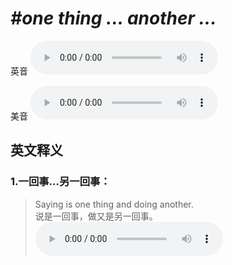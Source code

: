 # ***\#one thing ... another ...*** 
英音
<audio src="./media/one thing ... another1_AAC.aac" controls="controls"></audio>

美音
<audio src="./media/one thing ... another .._AAC.aac" controls="controls"></audio>



  

英文释义
---
### 1.**一回事…另一回事：**  

 > Saying is one thing and doing another.  
 > 说是一回事，做又是另一回事。    
<audio src="./media/2-another.aac" controls="controls"></audio>


